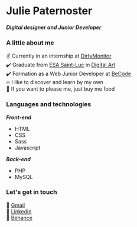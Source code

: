 # Julie Paternoster  

***Digital designer and Junior Developer***  
  
  
### A little about me  

✌️ Currently in an internship at [DirtyMonitor](https://www.dirtymonitor.com/)  
✔️ Graduate from [ESA Saint-Luc](http://www.stluc-bruxelles-esa.be/Arts-numeriques) in [Digital Art](http://arts-numeriques-esa-stluc-bxl.be/)  
✔️ Formation as a Web Junior Developer at [BeCode](https://becode.org/about/campuses/charleroi/)  
🔥 I like to discover and learn by my own  
💓 If you want to please me, just buy me food  
  
  
### Languages and technologies  

***Front-end***  
<ul>
  <li>HTML</li>
  <li>CSS</li>
  <li>Sass</li>
  <li>Javascript</li>
</ul>  

***Back-end***  
<ul>
  <li>PHP</li>
  <li>MySQL</li>
</ul>  
  
  
### Let's get in touch  

📧 [Gmail](https://mail.google.com/mail/u/0/?fs=1&tf=cm&source=mailto&to=juptsr.work@gmail.com)  
🔹 [Linkedin](https://www.linkedin.com/in/julie-paternoster/)  
🌝 [Behance](https://www.behance.net/juliepaterno)
